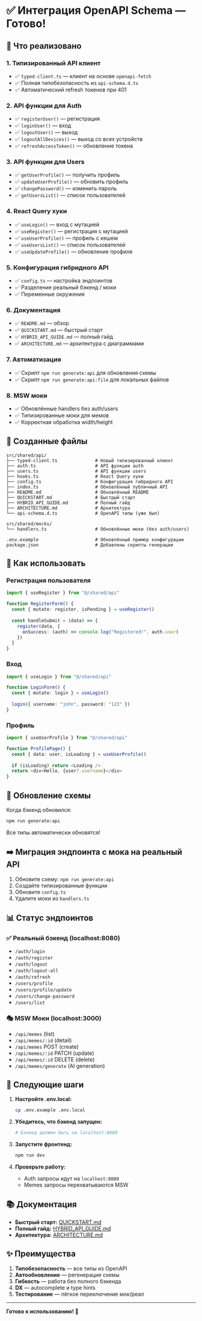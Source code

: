 # ✅ Интеграция OpenAPI Schema — Готово!

## 🎉 Что реализовано

### 1. Типизированный API клиент
- ✅ `typed-client.ts` — клиент на основе `openapi-fetch`
- ✅ Полная типобезопасность из `api-schema.d.ts`
- ✅ Автоматический refresh токенов при 401

### 2. API функции для Auth
- ✅ `registerUser()` — регистрация
- ✅ `loginUser()` — вход
- ✅ `logoutUser()` — выход
- ✅ `logoutAllDevices()` — выход со всех устройств
- ✅ `refreshAccessToken()` — обновление токена

### 3. API функции для Users
- ✅ `getUserProfile()` — получить профиль
- ✅ `updateUserProfile()` — обновить профиль
- ✅ `changePassword()` — изменить пароль
- ✅ `getUsersList()` — список пользователей

### 4. React Query хуки
- ✅ `useLogin()` — вход с мутацией
- ✅ `useRegister()` — регистрация с мутацией
- ✅ `useUserProfile()` — профиль с кешем
- ✅ `useUsersList()` — список пользователей
- ✅ `useUpdateProfile()` — обновление профиля

### 5. Конфигурация гибридного API
- ✅ `config.ts` — настройка эндпоинтов
- ✅ Разделение реальный бэкенд / моки
- ✅ Переменные окружения

### 6. Документация
- ✅ `README.md` — обзор
- ✅ `QUICKSTART.md` — быстрый старт
- ✅ `HYBRID_API_GUIDE.md` — полный гайд
- ✅ `ARCHITECTURE.md` — архитектура с диаграммами

### 7. Автоматизация
- ✅ Скрипт `npm run generate:api` для обновления схемы
- ✅ Скрипт `npm run generate:api:file` для локальных файлов

### 8. MSW моки
- ✅ Обновлённые handlers без auth/users
- ✅ Типизированные моки для мемов
- ✅ Корректная обработка width/height

## 📁 Созданные файлы

```
src/shared/api/
├── typed-client.ts              # Новый типизированный клиент
├── auth.ts                      # API функции auth
├── users.ts                     # API функции users
├── hooks.ts                     # React Query хуки
├── config.ts                    # Конфигурация гибридного API
├── index.ts                     # Обновлённый публичный API
├── README.md                    # Обновлённый README
├── QUICKSTART.md                # Быстрый старт
├── HYBRID_API_GUIDE.md          # Полный гайд
├── ARCHITECTURE.md              # Архитектура
└── api-schema.d.ts              # OpenAPI типы (уже был)

src/shared/mocks/
└── handlers.ts                  # Обновлённые моки (без auth/users)

.env.example                     # Обновлённый пример конфигурации
package.json                     # Добавлены скрипты генерации
```

## 🚀 Как использовать

### Регистрация пользователя

```typescript
import { useRegister } from "@/shared/api"

function RegisterForm() {
  const { mutate: register, isPending } = useRegister()
  
  const handleSubmit = (data) => {
    register(data, {
      onSuccess: (auth) => console.log("Registered!", auth.user)
    })
  }
}
```

### Вход

```typescript
import { useLogin } from "@/shared/api"

function LoginForm() {
  const { mutate: login } = useLogin()
  
  login({ username: "john", password: "123" })
}
```

### Профиль

```typescript
import { useUserProfile } from "@/shared/api"

function ProfilePage() {
  const { data: user, isLoading } = useUserProfile()
  
  if (isLoading) return <Loading />
  return <div>Hello, {user?.username}</div>
}
```

## 🔄 Обновление схемы

Когда бэкенд обновился:

```bash
npm run generate:api
```

Все типы автоматически обновятся!

## ➡️ Миграция эндпоинта с мока на реальный API

1. Обновите схему: `npm run generate:api`
2. Создайте типизированные функции
3. Обновите `config.ts`
4. Удалите моки из `handlers.ts`

## 📊 Статус эндпоинтов

### ✅ Реальный бэкенд (localhost:8080)
- `/auth/login`
- `/auth/register`
- `/auth/logout`
- `/auth/logout-all`
- `/auth/refresh`
- `/users/profile`
- `/users/profile/update`
- `/users/change-password`
- `/users/list`

### 🎭 MSW Моки (localhost:3000)
- `/api/memes` (list)
- `/api/memes/:id` (detail)
- `/api/memes` POST (create)
- `/api/memes/:id` PATCH (update)
- `/api/memes/:id` DELETE (delete)
- `/api/memes/generate` (AI generation)

## 🎯 Следующие шаги

1. **Настройте .env.local:**
   ```bash
   cp .env.example .env.local
   ```

2. **Убедитесь, что бэкенд запущен:**
   ```bash
   # Бэкенд должен быть на localhost:8080
   ```

3. **Запустите фронтенд:**
   ```bash
   npm run dev
   ```

4. **Проверьте работу:**
   - Auth запросы идут на `localhost:8080`
   - Memes запросы перехватываются MSW

## 📚 Документация

- **Быстрый старт:** [QUICKSTART.md](./QUICKSTART.md)
- **Полный гайд:** [HYBRID_API_GUIDE.md](./HYBRID_API_GUIDE.md)  
- **Архитектура:** [ARCHITECTURE.md](./ARCHITECTURE.md)

## ✨ Преимущества

1. **Типобезопасность** — все типы из OpenAPI
2. **Автообновление** — регенерация схемы
3. **Гибкость** — работа без полного бэкенда
4. **DX** — autocomplete и type hints
5. **Тестирование** — лёгкое переключение мок/реал

---

**Готово к использованию! 🚀**
